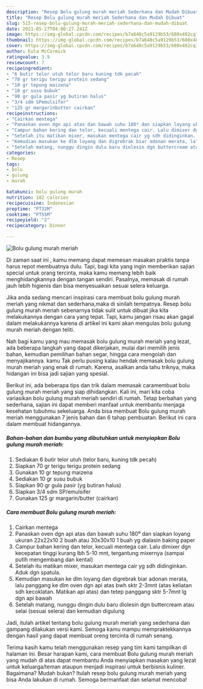 ```yaml
---
description: "Resep Bolu gulung murah meriah Sederhana dan Mudah Dibuat"
title: "Resep Bolu gulung murah meriah Sederhana dan Mudah Dibuat"
slug: 515-resep-bolu-gulung-murah-meriah-sederhana-dan-mudah-dibuat
date: 2021-05-27T04:00:27.241Z
image: https://img-global.cpcdn.com/recipes/b7a648c5a9129b53/680x482cq70/bolu-gulung-murah-meriah-foto-resep-utama.jpg
thumbnail: https://img-global.cpcdn.com/recipes/b7a648c5a9129b53/680x482cq70/bolu-gulung-murah-meriah-foto-resep-utama.jpg
cover: https://img-global.cpcdn.com/recipes/b7a648c5a9129b53/680x482cq70/bolu-gulung-murah-meriah-foto-resep-utama.jpg
author: Eula McCormick
ratingvalue: 3.9
reviewcount: 7
recipeingredient:
- "6 butir telor utuh telor baru kuning tdk pecah"
- "70 gr terigu terigu protein sedang"
- "10 gr tepung maizena"
- "10 gr susu bubuk"
- "90 gr gula pasir yg butiran halus"
- "3/4 sdm SPemulsifer"
- "125 gr margarinbutter cairkan"
recipeinstructions:
- "Cairkan mentega"
- "Panaskan oven dgn api atas dan bawah suhu 180⁰ dan siapkan loyang ukuran 22x22x10 2 buah atau 30x30x10 1 buah yg dialasin baking paper"
- "Campur bahan kering dan telor, kecuali mentega cair. Lalu dimixer dgn kecepatan tinggi kurang lbh 5-10 mnt, tergantung mixernya (sampai putih mengembang dan kental)"
- "Setelah itu matikan mixer, masukan mentega cair yg sdh didinginkan. Aduk dgn spatula."
- "Kemudian masukan ke dlm loyang dan digrebrak biar adonan merata, lalu panggang ke dlm oven dgn api atas bwh sktr 2-3mnt (atas keliatan sdh kecoklatan. Matikan api atas) dan tetep panggang sktr 5-7mnt lg dgn api bawah"
- "Setelah matang, nunggu dingin dulu baru diolesin dgn buttercream atau selai (sesuai selera) dan kemudian digulung"
categories:
- Resep
tags:
- bolu
- gulung
- murah

katakunci: bolu gulung murah 
nutrition: 182 calories
recipecuisine: Indonesian
preptime: "PT32M"
cooktime: "PT55M"
recipeyield: "2"
recipecategory: Dinner

---
```



![Bolu gulung murah meriah](https://img-global.cpcdn.com/recipes/b7a648c5a9129b53/680x482cq70/bolu-gulung-murah-meriah-foto-resep-utama.jpg)

Di zaman  saat ini , kamu memang dapat memesan masakan praktis tanpa harus repot membuatnya dulu. Tapi, bagi kita yang ingin memberikan sajian special untuk orang tercinta, maka kamu memang lebih baik menghidangkannya dengan tangan sendiri. Pasalnya, memasak di rumah jauh lebih higienis dan bisa menyesuaikan sesuai selera keluarga.

Jika anda sedang mencari inspirasi cara membuat bolu gulung murah meriah yang nikmat dan sederhana,maka di sinilah tempatnya. Resep bolu gulung murah meriah  sebenarnya tidak sulit untuk dibuat jika kita melakukannya dengan cara yang tepat. Tapi, kamu jangan risau akan gagal dalam melakukannya 
karena di artikel ini kami akan mengulas bolu gulung murah meriah dengan teliti.  



Nah bagi kamu yang mau memasak bolu gulung murah meriah yang lezat, ada beberapa langkah yang dapat dikerjakan, mulai dari memilih jenis bahan, kemudian pemilihan bahan segar, hingga cara mengolah dan menyajikannya. kamu Tak perlu pusing kalau hendak memasak bolu gulung murah meriah yang enak di rumah. Karena, asalkan anda  tahu triknya, maka hidangan ini bisa jadi sajian yang spesial.

Berikut ini, ada beberapa tips dan trik dalam memasak caramembuat bolu gulung murah meriah yang siap dihidangkan. Kali ini, mari kita coba variasikan bolu gulung murah meriah sendiri di rumah. Tetap berbahan yang sederhana, sajian ini dapat memberi manfaat untuk membantu menjaga kesehatan tubuhmu sekeluarga. Anda bisa membuat Bolu gulung murah meriah menggunakan 7 jenis bahan dan 6 tahap pembuatan. Berikut ini cara dalam membuat hidangannya.

<!--inarticleads1-->

##### Bahan-bahan dan bumbu yang dibutuhkan untuk menyiapkan Bolu gulung murah meriah:

1. Sediakan 6 butir telor utuh (telor baru, kuning tdk pecah)
1. Siapkan 70 gr terigu terigu protein sedang
1. Gunakan 10 gr tepung maizena
1. Sediakan 10 gr susu bubuk
1. Siapkan 90 gr gula pasir (yg butiran halus)
1. Siapkan 3/4 sdm SP/emulsifer
1. Gunakan 125 gr margarin/butter (cairkan)




<!--inarticleads2-->

##### Cara membuat Bolu gulung murah meriah:

1. Cairkan mentega
1. Panaskan oven dgn api atas dan bawah suhu 180⁰ dan siapkan loyang ukuran 22x22x10 2 buah atau 30x30x10 1 buah yg dialasin baking paper
1. Campur bahan kering dan telor, kecuali mentega cair. Lalu dimixer dgn kecepatan tinggi kurang lbh 5-10 mnt, tergantung mixernya (sampai putih mengembang dan kental)
1. Setelah itu matikan mixer, masukan mentega cair yg sdh didinginkan. Aduk dgn spatula.
1. Kemudian masukan ke dlm loyang dan digrebrak biar adonan merata, lalu panggang ke dlm oven dgn api atas bwh sktr 2-3mnt (atas keliatan sdh kecoklatan. Matikan api atas) dan tetep panggang sktr 5-7mnt lg dgn api bawah
1. Setelah matang, nunggu dingin dulu baru diolesin dgn buttercream atau selai (sesuai selera) dan kemudian digulung




Jadi, itulah artikel tentang  bolu gulung murah meriah  yang sederhana dan gampang dilakukan versi kami. Semoga kamu mampu mempraktekkannya dengan hasil yang dapat membuat oreng tercinta di rumah senang. 

Terima kasih kamu telah menggunakan resep yang tim kami tampilkan di halaman ini. Besar harapan kami, cara membuat  Bolu gulung murah meriah yang mudah di atas dapat membantu Anda menyiapkan masakan yang lezat untuk keluarga/teman ataupun menjadi inspirasi untuk berbisnis kuliner. Bagaimana? Mudah bukan? Itulah resep bolu gulung murah meriah yang bisa Anda lakukan di rumah. Semoga bermanfaat dan selamat mencoba!

